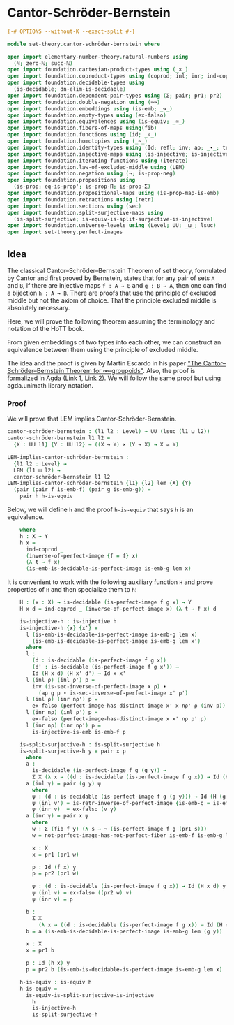 # Cantor-Schröder-Bernstein

```agda
{-# OPTIONS --without-K --exact-split #-}

module set-theory.cantor-schröder-bernstein where

open import elementary-number-theory.natural-numbers using
  (ℕ; zero-ℕ; succ-ℕ)
open import foundation.cartesian-product-types using (_×_)
open import foundation.coproduct-types using (coprod; inl; inr; ind-coprod)
open import foundation.decidable-types using
  (is-decidable; dn-elim-is-decidable)
open import foundation.dependent-pair-types using (Σ; pair; pr1; pr2)
open import foundation.double-negation using (¬¬)
open import foundation.embeddings using (is-emb; _↪_)
open import foundation.empty-types using (ex-falso)
open import foundation.equivalences using (is-equiv; _≃_)
open import foundation.fibers-of-maps using(fib)
open import foundation.functions using (id; _∘_)
open import foundation.homotopies using (_~_)
open import foundation.identity-types using (Id; refl; inv; ap; _∙_; tr)
open import foundation.injective-maps using (is-injective; is-injective-is-emb)
open import foundation.iterating-functions using (iterate)
open import foundation.law-of-excluded-middle using (LEM)
open import foundation.negation using (¬; is-prop-neg)
open import foundation.propositions using
  (is-prop; eq-is-prop'; is-prop-Π; is-prop-Σ)
open import foundation.propositional-maps using (is-prop-map-is-emb)
open import foundation.retractions using (retr)
open import foundation.sections using (sec)
open import foundation.split-surjective-maps using
  (is-split-surjective; is-equiv-is-split-surjective-is-injective)
open import foundation.universe-levels using (Level; UU; _⊔_; lsuc)
open import set-theory.perfect-images
```

## Idea

The classical Cantor–Schröder–Bernstein Theorem of set theory, formulated by Cantor and first proved by Bernstein, states that for any pair of sets `A` and `B`, if there are injective maps `f : A → B` and `g : B → A`, then one can find a bijection `h : A → B`. There are proofs that use the principle of excluded middle but not the axiom of choice. That the principle excluded middle is absolutely necessary.

Here, we will prove the following theorem assuming the terminology and notation of the HoTT book.

From given embeddings of two types into each other, we can construct an equivalence between them using the principle of excluded middle.

The idea and the proof is given by Martin Escardo in his paper ["The Cantor–Schröder–Bernstein Theorem for ∞-groupoids"](https://doi.org/10.1007/s40062-021-00284-6). Also, the proof is formalized in Agda ([Link 1](https://www.cs.bham.ac.uk/~mhe/TypeTopology/CantorSchroederBernstein.html), [Link 2](https://github.com/martinescardo/TypeTopology)). We will follow the same proof but using agda.unimath library notation.

### Proof

We will prove that LEM implies Cantor-Schröder-Bernstein.

```agda
cantor-schröder-bernstein : (l1 l2 : Level) → UU (lsuc (l1 ⊔ l2))
cantor-schröder-bernstein l1 l2 =
  {X : UU l1} {Y : UU l2} → ((X ↪ Y) × (Y ↪ X) → X ≃ Y)

LEM-implies-cantor-schröder-bernstein :
  {l1 l2 : Level} →
  LEM (l1 ⊔ l2) →
  cantor-schröder-bernstein l1 l2
LEM-implies-cantor-schröder-bernstein {l1} {l2} lem {X} {Y}
  (pair (pair f is-emb-f) (pair g is-emb-g)) =
    pair h h-is-equiv
```

Below, we will define `h` and the proof `h-is-equiv` that says `h` is an equivalence.

```agda
    where
    h : X → Y
    h x =
      ind-coprod _
      (inverse-of-perfect-image {f = f} x)
      (λ t → f x)
      (is-emb-is-decidable-is-perfect-image is-emb-g lem x)
```

It is convenient to work with the following auxiliary function `H` and prove properties of `H` and then specialize them to `h`:

```agda
    H : (x : X) → is-decidable (is-perfect-image f g x) → Y
    H x d = ind-coprod _ (inverse-of-perfect-image x) (λ t → f x) d

    is-injective-h : is-injective h
    is-injective-h {x} {x'} =
      l (is-emb-is-decidable-is-perfect-image is-emb-g lem x)
        (is-emb-is-decidable-is-perfect-image is-emb-g lem x')
      where
      l :
        (d : is-decidable (is-perfect-image f g x))
        (d' : is-decidable (is-perfect-image f g x')) →
        Id (H x d) (H x' d') → Id x x'
      l (inl ρ) (inl ρ') p =
        inv (is-sec-inverse-of-perfect-image x ρ) ∙
          (ap g p ∙ is-sec-inverse-of-perfect-image x' ρ')
      l (inl ρ) (inr nρ') p =
        ex-falso (perfect-image-has-distinct-image x' x nρ' ρ (inv p))
      l (inr nρ) (inl ρ') p =
        ex-falso (perfect-image-has-distinct-image x x' nρ ρ' p)
      l (inr nρ) (inr nρ') p =
        is-injective-is-emb is-emb-f p

    is-split-surjective-h : is-split-surjective h
    is-split-surjective-h y = pair x p
      where
      a :
        is-decidable (is-perfect-image f g (g y)) →
        Σ X (λ x → ((d : is-decidable (is-perfect-image f g x)) → Id (H x d) y))
      a (inl γ) = pair (g y) ψ
        where
        ψ : (d : is-decidable (is-perfect-image f g (g y))) → Id (H (g y) d) y
        ψ (inl v') = is-retr-inverse-of-perfect-image {is-emb-g = is-emb-g} y v'
        ψ (inr v)  = ex-falso (v γ)
      a (inr γ) = pair x ψ
        where
        w : Σ (fib f y) (λ s → ¬ (is-perfect-image f g (pr1 s)))
        w = not-perfect-image-has-not-perfect-fiber is-emb-f is-emb-g lem y γ

        x : X
        x = pr1 (pr1 w)

        p : Id (f x) y
        p = pr2 (pr1 w)

        ψ : (d : is-decidable (is-perfect-image f g x)) → Id (H x d) y
        ψ (inl v) = ex-falso ((pr2 w) v)
        ψ (inr v) = p

      b :
        Σ X
          (λ x → ((d : is-decidable (is-perfect-image f g x)) → Id (H x d) y))
      b = a (is-emb-is-decidable-is-perfect-image is-emb-g lem (g y))

      x : X
      x = pr1 b

      p : Id (h x) y
      p = pr2 b (is-emb-is-decidable-is-perfect-image is-emb-g lem x)

    h-is-equiv : is-equiv h
    h-is-equiv =
      is-equiv-is-split-surjective-is-injective
        h
        is-injective-h
        is-split-surjective-h
```
